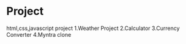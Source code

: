 # Project
html,css,javascript project
1.Weather Project
2.Calculator
3.Currency Converter
4.Myntra clone
